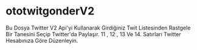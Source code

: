 # ototwitgonderV2
Bu Dosya Twitter V2 Api'yi Kullanarak Girdiğiniz Twit Listesinden Rastgele Bir Tanesini Seçip Twitter'da Paylaşır.
11 , 12 , 13 Ve 14. Satırları Twitter Hesabınıza Göre Düzenleyin.
